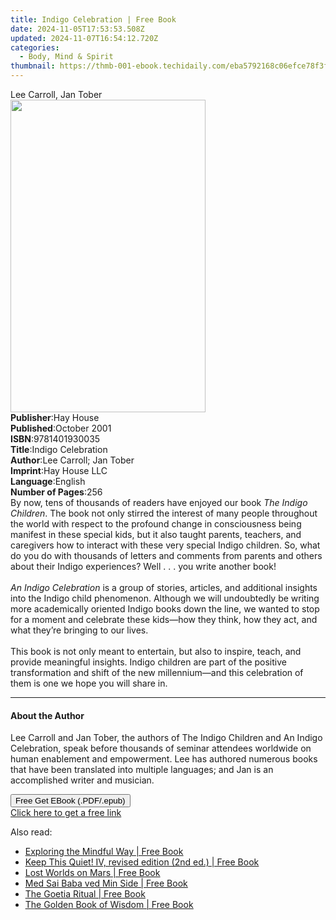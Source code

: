 ```yaml
---
title: Indigo Celebration | Free Book
date: 2024-11-05T17:53:53.508Z
updated: 2024-11-07T16:54:12.720Z
categories:
  - Body, Mind & Spirit
thumbnail: https://thmb-001-ebook.techidaily.com/eba5792168c06efce78f3f3256eef30d6151276ab866b9ce8e291afaf46ef4da.jpg
---
```

<main id="book-container">
  <div class="flex flex-col">
    <div class="book-brief flex-1 py-6 px-4 sm:p-6 md:py-10 md:px-8">
      <!-- brief-->
      <div class="book-brief-main">Lee Carroll, Jan Tober</div>
    </div>
    <div
      class="book-meta-info flex-1 grid gap-4 col-start-1 col-end-3 row-start-1 sm:mb-6 sm:grid-cols-4 lg:gap-6 lg:col-start-2 lg:row-end-6 lg:row-span-6 lg:mb-0"
    >
      <div
        class="book-meta-info-left place-content-center mt-4 p-4 text-sm leading-6 col-start-2 col-span-2 dark:text-slate-400"
      >
        <img
          class="w-full h-500 object-cover rounded-lg sm:h-255 sm:col-span-2 lg:col-span-full"
          src="https://img-001-ebook.techidaily.com/372d303157d2f3f234d265056b1c789d70973dce233c1b850978e32e21854772.jpg"
          alt=""
          width="312"
          height="500"
        />
      </div>
      <div
        class="book-meta-info-right mt-2 col-start-1 row-start-2 col-span-3 self-center"
      >
        <!-- meta data  -->
        <div class="flex flex-col px-4 md:px-8">
          <div class="flex-1">
            <strong>Publisher</strong>:<span class="px-2">Hay House</span>
          </div>
          <div class="flex-1">
            <strong>Published</strong>:<span class="px-2">October 2001</span>
          </div>
          <div class="flex-1">
            <strong>ISBN</strong>:<span class="px-2">9781401930035</span>
          </div>
          <div class="flex-1">
            <strong>Title</strong>:<span class="px-2">Indigo Celebration</span>
          </div>
          <div class="flex-1">
            <strong>Author</strong>:<span class="px-2"
              >Lee Carroll; Jan Tober</span
            >
          </div>
          <div class="flex-1">
            <strong>Imprint</strong>:<span class="px-2">Hay House LLC</span>
          </div>
          <div class="flex-1">
            <strong>Language</strong>:<span class="px-2">English</span>
          </div>
          <div class="flex-1">
            <strong>Number of Pages</strong>:<span class="px-2">256</span>
          </div>
        </div>
      </div>
    </div>
    <div class="book-description flex-1 py-6 px-4 sm:p-6 md:py-10 md:px-8">
      <div class="book-description-main">
        <div accordion-content="" id="description">
          By now, tens of thousands of readers have enjoyed our book
          <i>The Indigo Children</i>. The book not only stirred the interest of
          many people throughout the world with respect to the profound change
          in consciousness being manifest in these special kids, but it also
          taught parents, teachers, and caregivers how to interact with these
          very special Indigo children. So, what do you do with thousands of
          letters and comments from parents and others about their Indigo
          experiences? Well . . . you write another book! <br /><br /><i
            >An Indigo Celebration</i
          >
          is a group of stories, articles, and additional insights into the
          Indigo child phenomenon. Although we will undoubtedly be writing more
          academically oriented Indigo books down the line, we wanted to stop
          for a moment and celebrate these kids—how they think, how they act,
          and what they’re bringing to our lives. <br /><br />This book is not
          only meant to entertain, but also to inspire, teach, and provide
          meaningful insights. Indigo children are part of the positive
          transformation and shift of the new millennium—and this celebration of
          them is one we hope you will share in.
        </div>
        <div class="accordion-fader"></div>
      </div>
    </div>
    <div class="book-excerpts flex-1 py-6 px-4 sm:p-6 md:py-10 md:px-8">
      <!-- excerpts-->
      <div class="book-excerpts-main">
        <hr />
        <h4 class="placeholder placeholder-heading">
          <span>About the Author</span>
        </h4>
        <p>
          Lee Carroll and Jan Tober, the authors of The Indigo Children and An
          Indigo Celebration, speak before thousands of seminar attendees
          worldwide on human enablement and empowerment. Lee has authored
          numerous books that have been translated into multiple languages; and
          Jan is an accomplished writer and musician.
        </p>
      </div>
    </div>
    <div
      class="book-about-author flex-1 py-6 px-4 sm:p-6 md:py-10 md:px-8"
    ></div>
    <div class="book-free-get flex-1 py-6 px-4 sm:p-6 md:py-10 md:px-8">
      <button
        id="btn-free-get"
        class="bg-blue-500 hover:bg-blue-700 text-white font-bold py-2 px-4 rounded"
      >
        Free Get EBook (.PDF/.epub)
      </button>
      <div id="countdown-display" class="px-2 text-lg mt-2"></div>
      <a
        id="free-link"
        class="hidden bg-blue-500 hover:bg-blue-700 text-white font-bold py-2 px-4 rounded"
        href="https://www.ebooks.com/en-us/book/96317747/indigo-celebration/lee-carroll/"
        target="_blank"
        >Click here to get a free link</a
      >
    </div>
    <script>
      let countdownTime = 0;
      let countdownInterval = null;
      document
        .getElementById('btn-free-get')
        .addEventListener('click', startCountdown);
      function startCountdown() {
        countdownTime = new Date().getTime() + 60000 * 3;
        countdownInterval = setInterval(updateCountdown, 1000);
        document.getElementById('btn-free-get').disabled = true;
        document
          .getElementById('btn-free-get')
          .classList.add('bg-gray-500', 'cursor-not-allowed');
      }
      function updateCountdown() {
        let currentTime = new Date().getTime();
        let timeLeft = countdownTime - currentTime;
        let secondsLeft = Math.floor(timeLeft / 1000);
        document.getElementById('countdown-display').innerHTML =
          `Remaining time: ${secondsLeft} seconds.`;
        if (secondsLeft <= 0) {
          clearInterval(countdownInterval);
          document.getElementById('btn-free-get').classList.add('hidden');
          document.getElementById('free-link').classList.remove('hidden');
          document.getElementById('countdown-display').innerHTML = '';
        }
      }
    </script>
  </div>
</main>

<ins class="adsbygoogle"
      style="display:block"
      data-ad-client="ca-pub-7571918770474297"
      data-ad-slot="8358498916"
      data-ad-format="auto"
      data-full-width-responsive="true"></ins>
    

<span class="atpl-alsoreadstyle">Also read:</span>
<div><ul>
<li><a href="https://novels-ebooks.techidaily.com/209859732-9780972749367-exploring-the-mindful-way/"><u>Exploring the Mindful Way | Free Book</u></a></li>
<li><a href="https://novels-ebooks.techidaily.com/209859382-9780692098615-keep-this-quiet-iv-revised-edition-2nd-ed/"><u>Keep This Quiet! IV, revised edition (2nd ed.) | Free Book</u></a></li>
<li><a href="https://novels-ebooks.techidaily.com/209859514-9780930472399-lost-worlds-on-mars/"><u>Lost Worlds on Mars | Free Book</u></a></li>
<li><a href="https://novels-ebooks.techidaily.com/209859402-9788792980199-med-sai-baba-ved-min-side/"><u>Med Sai Baba ved Min Side | Free Book</u></a></li>
<li><a href="https://novels-ebooks.techidaily.com/209859366-9780648121619-the-goetia-ritual/"><u>The Goetia Ritual | Free Book</u></a></li>
<li><a href="https://novels-ebooks.techidaily.com/209859243-9781999641016-the-golden-book-of-wisdom/"><u>The Golden Book of Wisdom | Free Book</u></a></li>
</ul></div>

